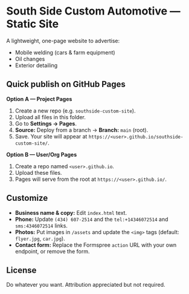 # South Side Custom Automotive — Static Site

A lightweight, one-page website to advertise:
- Mobile welding (cars & farm equipment)
- Oil changes
- Exterior detailing

## Quick publish on GitHub Pages

**Option A — Project Pages**
1. Create a new repo (e.g. `southside-custom-site`).
2. Upload all files in this folder.
3. Go to **Settings → Pages**.
4. **Source:** Deploy from a branch → **Branch:** `main` (root).
5. Save. Your site will appear at `https://<user>.github.io/southside-custom-site/`.

**Option B — User/Org Pages**
1. Create a repo named `<user>.github.io`.
2. Upload these files.
3. Pages will serve from the root at `https://<user>.github.io/`.

## Customize

- **Business name & copy:** Edit `index.html` text.
- **Phone:** Update `(434) 607-2514` and the `tel:+14346072514` and `sms:4346072514` links.
- **Photos:** Put images in `/assets` and update the `<img>` tags (default: `flyer.jpg`, `car.jpg`).
- **Contact form:** Replace the Formspree `action` URL with your own endpoint, or remove the form.

## License
Do whatever you want. Attribution appreciated but not required.
